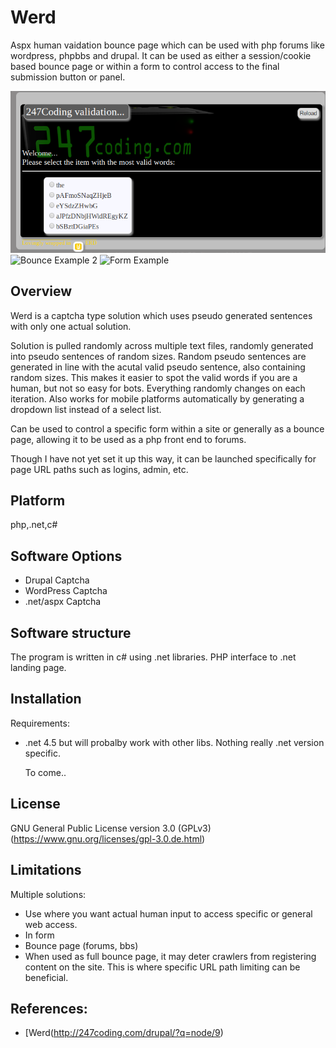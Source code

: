 # Werd
Aspx human vaidation bounce page which can be used with php forums like wordpress, phpbbs and drupal.
It can be used as either a session/cookie based bounce page or within a form to control access to the final submission button or panel.

![Bounce Example 1](https://github.com/abitowhit/Werd/blob/master/werdshot.png)
![Bounce Example 2](https://github.com/abitowhit/Werd/blob/master/werdshot2.png.png)
![Form Example](https://github.com/abitowhit/Werd/blob/master/werdshotform.png.png)

## Overview
Werd is a captcha type solution which uses pseudo generated sentences with only one actual solution.

Solution is pulled randomly across multiple text files, randomly generated into pseudo sentences of random sizes.
Random pseudo sentences are generated in line with the acutal valid pseudo sentence, also containing random sizes.
This makes it easier to spot the valid words if you are a human, but not so easy for bots.
Everything randomly changes on each iteration.
Also works for mobile platforms automatically by generating a dropdown list instead of a select list.

Can be used to control a specific form within a site or generally as a bounce page, allowing it to be used as a php front end to forums.

Though I have not yet set it up this way, it can be launched specifically for page URL paths such as logins, admin, etc.

## Platform
php,.net,c#

## Software Options

* Drupal Captcha
* WordPress Captcha
* .net/aspx Captcha

## Software structure

The program is  written in c# using .net libraries. PHP interface to .net landing page.

## Installation

Requirements:

* .net 4.5 but will probalby work with other libs. Nothing really .net version specific.

    To come..
    

## License

GNU General Public License version 3.0 (GPLv3) (https://www.gnu.org/licenses/gpl-3.0.de.html)

## Limitations

Multiple solutions:

* Use where you want actual human input to access specific or general web access.
* In form
* Bounce page (forums, bbs)
* When used as full bounce page, it may deter crawlers from registering content on the site.  This is where specific URL path limiting can be beneficial.

## References:
 * [Werd(http://247coding.com/drupal/?q=node/9)
 

